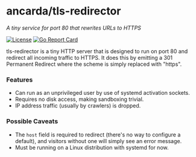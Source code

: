 # ancarda/tls-redirector

_A tiny service for port 80 that rewrites URLs to HTTPS_

[![License](https://img.shields.io/github/license/ancarda/tls-redirector.svg)](https://choosealicense.com/licenses/mit/)
[![Go Report Card](https://goreportcard.com/badge/github.com/ancarda/tls-redirector)](https://goreportcard.com/report/github.com/ancarda/tls-redirector)

tls-redirector is a tiny HTTP server that is designed to run on
port 80 and redirect all incoming traffic to HTTPS. It does this
by emitting a 301 Permanent Redirect where the scheme is simply
replaced with "https".

### Features

 * Can run as an unprivileged user by use of systemd activation sockets.
 * Requires no disk access, making sandboxing trivial.
 * IP address traffic (usually by crawlers) is dropped.

### Possible Caveats

 * The `host` field is required to redirect (there's no way to configure a
   default), and visitors without one will simply see an error message.
 * Must be running on a Linux distribution with systemd for now.
